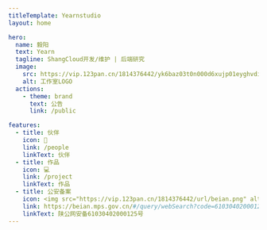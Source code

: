 ```yaml
---
titleTemplate: Yearnstudio
layout: home

hero:
  name: 毅阳
  text: Yearn
  tagline: ShangCloud开发/维护 | 后端研究
  image:
    src: https://vip.123pan.cn/1814376442/yk6baz03t0n000d6xujp01eyghvdi0vvDIYPAdD0AqFxDpxPDwa0DY==.png
    alt: 工作室LOGO
  actions:
    - theme: brand
      text: 公告
      link: /public

features:
  - title: 伙伴
    icon: 👥
    link: /people
    linkText: 伙伴
  - title: 作品
    icon: 💻
    link: /project
    linkText: 作品
  - title: 公安备案
    icon: <img src="https://vip.123pan.cn/1814376442/url/beian.png" alt="公安备案图标"></img>
    link: https://beian.mps.gov.cn/#/query/webSearch?code=61030402000125
    linkText: 陕公网安备61030402000125号
---
```

